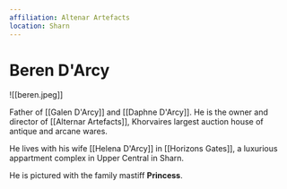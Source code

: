 ```yaml
---
affiliation: Altenar Artefacts
location: Sharn
---
```

# Beren D'Arcy
![[beren.jpeg]]

Father of [[Galen D'Arcy]] and [[Daphne D'Arcy]]. He is the owner and director of [[Alternar Artefacts]], Khorvaires largest auction house of antique and arcane wares.

He lives with his wife [[Helena D'Arcy]] in [[Horizons Gates]], a luxurious appartment complex in Upper Central in Sharn.

He is pictured with the family mastiff **Princess**.